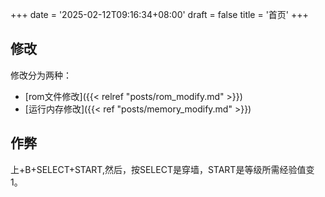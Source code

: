 +++
date = '2025-02-12T09:16:34+08:00'
draft = false
title = '首页'
+++

## 修改

修改分为两种：

- [rom文件修改]({{< relref "posts/rom_modify.md" >}})
- [运行内存修改]({{< ref "posts/memory_modify.md" >}})




## 作弊

上+B+SELECT+START,然后，按SELECT是穿墙，START是等级所需经验值变1。



